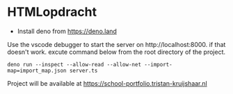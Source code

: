 # HTMLopdracht

- Install deno from https://deno.land


Use the vscode debugger to start the server on http://localhost:8000.
if that doesn't work. excute command below from the root directory of the project.
```
deno run --inspect --allow-read --allow-net --import-map=import_map.json server.ts
```


Project will be available at https://school-portfolio.tristan-kruijshaar.nl

